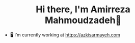 <h1 align="center">Hi there, I'm Amirreza Mahmoudzadeh👋</h1>

<!--
<p align="center">
 <a href="https://linkedin.com/in/amirreza" target="_blank">
  <img src="https://img.icons8.com/fluent/48/000000/linkedin.png" />
 </a>
  
 <a href="https://twitter.com/amirreza" target="_blank">
  <img src="https://img.icons8.com/fluent/48/000000/twitter.png" />
 </a>
</p>


<p align="center"> 
 <strong>
  Professional skills
  </strong>
</p>

<p align="center"> 
  <img src="https://raw.githubusercontent.com/devicons/devicon/master/icons/csharp/csharp-original.svg" alt="csharp" width="40" height="40" />
  <img src="https://raw.githubusercontent.com/devicons/devicon/master/icons/dot-net/dot-net-original.svg" alt="dotnet" width="40" height="40" />
  <img src="https://raw.githubusercontent.com/devicons/devicon/master/icons/redis/redis-original.svg" alt="redis" width="43" height="43" />
</p>
-->




- 🖥 I’m currently working at https://azkisarmayeh.com

